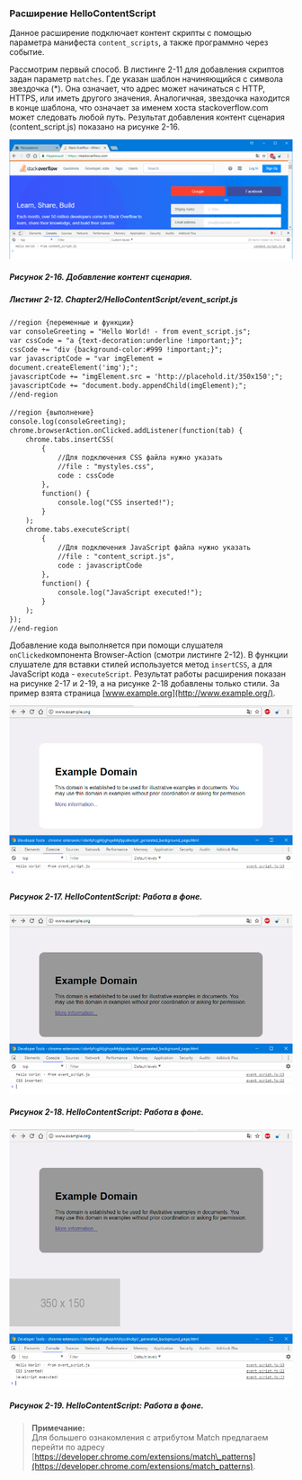 ### Расширение HelloContentScript

Данное расширение подключает контент скрипты с помощью параметра манифеста `content_scripts`, а также программно через событие.

Рассмотрим первый способ. В листинге 2-11 для добавления скриптов задан параметр `matches`. Где указан шаблон начиняющийся с символа звездочка \(\*\). Она означает, что адрес может начинаться с HTTP, HTTPS, или иметь другого значения. Аналогичная, звездочка находится в конце шаблона, что означает за именем хоста stackoverflow.com может следовать любой путь. Результат добавления контент сценария \(content\_script.js\) показано на рисунке 2-16.

![Рисунок 2-16. Добавление контент сценария](/assets/figure-2-16.png)

##### Рисунок 2-16. _Добавление контент сценария._

##### Листинг 2-12. _Chapter2/HelloContentScript/event\_script.js_

```
//region {переменные и функции}
var consoleGreeting = "Hello World! - from event_script.js";
var cssCode = "a {text-decoration:underline !important;}";
cssCode += "div {background-color:#999 !important;}";
var javascriptCode = "var imgElement = document.createElement('img');";
javascriptCode += "imgElement.src = 'http://placehold.it/350x150';";
javascriptCode += "document.body.appendChild(imgElement);";
//end-region

//region {выполнение}
console.log(consoleGreeting);
chrome.browserAction.onClicked.addListener(function(tab) {
    chrome.tabs.insertCSS(
        {
            //Для подключения CSS файла нужно указать
            //file : "mystyles.css",
            code : cssCode
        },
        function() {
            console.log("CSS inserted!");
        }
    );
    chrome.tabs.executeScript(
        {
            //Для подключения JavaScript файла нужно указать
            //file : "content_script.js",
            code : javascriptCode
        },
        function() {
            console.log("JavaScript executed!");
        }
    );
});
//end-region
```

Добавление кода выполняется при помощи слушателя `onClicked`компонента Browser-Action \(смотри листинге 2-12\). В функции слушателе для вставки стилей используется метод `insertCSS`, а для JavaScript кода - `executeScript`. Результат работы расширения показан на рисунке 2-17 и 2-19, а на рисунке 2-18 добавлены только стили. За пример взята страница [www.example.org](http://www.example.org/).

![Рисунок 2-17. HelloContentScript: Работа в фоне](/assets/figure-2-17.png)

##### Рисунок 2-17. _HelloContentScript: Работа в фоне._

![Рисунок 2-18. HelloContentScript: Работа в фоне](/assets/figure-2-18.png)

##### Рисунок 2-18. _HelloContentScript: Работа в фоне._

![Рисунок 2-19. HelloContentScript: Работа в фоне](/assets/figure-2-19.png)

##### Рисунок 2-19. _HelloContentScript: Работа в фоне._

> **Примечание:**  
> Для большего ознакомления с атрибутом Match предлагаем перейти по адресу [https://developer.chrome.com/extensions/match\_patterns](https://developer.chrome.com/extensions/match_patterns).



